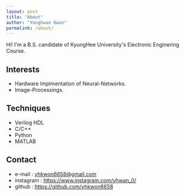 ```yaml
---
layout: post
title: "About"
author: "Yonghwan Kwon"
permalink: /about/
---
```


Hi! I'm a B.S. candidate of KyungHee University's Electronic Enginering Course.

## Interests
- Hardware Implmentation of Neural-Networks.
- Image-Processings.

## Techniques
- Verilog HDL
- C/C++
- Python
- MATLAB

## Contact
- e-mail : yhkwon6658@gmail.com
- instagram : <https://www.instagram.com/yhwan_0/>
- github : <https://github.com/yhkwon6658>
